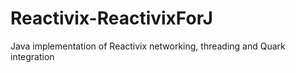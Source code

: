 # Reactivix-ReactivixForJ
Java implementation of Reactivix networking, threading and Quark integration
